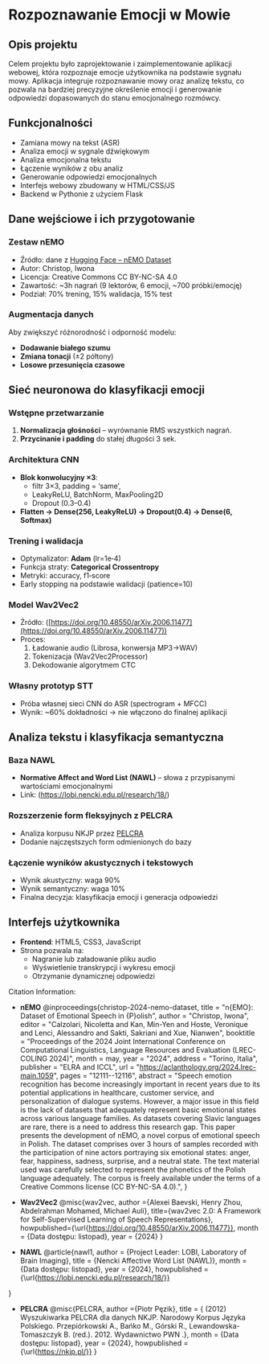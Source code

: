 # Rozpoznawanie Emocji w Mowie

## Opis projektu
Celem projektu było zaprojektowanie i zaimplementowanie aplikacji webowej, która rozpoznaje emocje użytkownika na podstawie sygnału mowy. 
Aplikacja integruje rozpoznawanie mowy oraz analizę tekstu, co pozwala na bardziej precyzyjne określenie emocji i generowanie odpowiedzi dopasowanych do stanu emocjonalnego rozmówcy.

## Funkcjonalności

- Zamiana mowy na tekst (ASR)
- Analiza emocji w sygnale dźwiękowym
- Analiza emocjonalna tekstu
- Łączenie wyników z obu analiz
- Generowanie odpowiedzi emocjonalnych
- Interfejs webowy zbudowany w HTML/CSS/JS
- Backend w Pythonie z użyciem Flask


## Dane wejściowe i ich przygotowanie

### Zestaw nEMO
- Źródło: dane z [Hugging Face – nEMO Dataset](https://huggingface.co/datasets/amu-cai/nEMO)
- Autor: Christop, Iwona
- Licencja: Creative Commons CC BY-NC-SA 4.0  
- Zawartość: ~3h nagrań (9 lektorów, 6 emocji, ~700 próbki/emocję)  
- Podział: 70% trening, 15% walidacja, 15% test

### Augmentacja danych
Aby zwiększyć różnorodność i odporność modelu:
- **Dodawanie białego szumu**  
- **Zmiana tonacji** (±2 półtony)  
- **Losowe przesunięcia czasowe**

## Sieć neuronowa do klasyfikacji emocji

### Wstępne przetwarzanie
1. **Normalizacja głośności** – wyrównanie RMS wszystkich nagrań.  
2. **Przycinanie i padding** do stałej długości 3 sek.  

### Architektura CNN
- **Blok konwolucyjny ×3**:  
  - filtr 3×3, padding = ‘same’,  
  - LeakyReLU, BatchNorm, MaxPooling2D  
  - Dropout (0.3–0.4)  
- **Flatten → Dense(256, LeakyReLU) → Dropout(0.4) → Dense(6, Softmax)**  

### Trening i walidacja
- Optymalizator: **Adam** (lr=1e‑4)  
- Funkcja straty: **Categorical Crossentropy**  
- Metryki: accuracy, f1‑score  
- Early stopping na podstawie walidacji (patience=10)

### Model Wav2Vec2

- Źródło: ([https://doi.org/10.48550/arXiv.2006.11477](https://doi.org/10.48550/arXiv.2006.11477))
- Proces:
  1. Ładowanie audio (Librosa, konwersja MP3→WAV)  
  2. Tokenizacja (Wav2Vec2Processor)  
  3. Dekodowanie algorytmem CTC  

### Własny prototyp STT
- Próba własnej sieci CNN do ASR (spectrogram + MFCC)  
- Wynik: ~60% dokładności → nie włączono do finalnej aplikacji  

## Analiza tekstu i klasyfikacja semantyczna

### Baza NAWL
- **Normative Affect and Word List (NAWL)** – słowa z przypisanymi wartościami emocjonalnymi  
- Link: (https://lobi.nencki.edu.pl/research/18/)
### Rozszerzenie form fleksyjnych z PELCRA
- Analiza korpusu NKJP przez [PELCRA](http://pelcra.pl/)  
- Dodanie najczęstszych form odmienionych do bazy  

### Łączenie wyników akustycznych i tekstowych
- Wynik akustyczny: waga 90%  
- Wynik semantyczny: waga 10%  
- Finalna decyzja: klasyfikacja emocji i generacja odpowiedzi

## Interfejs użytkownika
- **Frontend**: HTML5, CSS3, JavaScript  
- Strona pozwala na:  
  - Nagranie lub załadowanie pliku audio  
  - Wyświetlenie transkrypcji i wykresu emocji  
  - Otrzymanie dynamicznej odpowiedzi  





Citation Information:
- **nEMO**
@inproceedings{christop-2024-nemo-dataset,
    title = "n{EMO}: Dataset of Emotional Speech in {P}olish",
    author = "Christop, Iwona",
    editor = "Calzolari, Nicoletta  and
      Kan, Min-Yen  and
      Hoste, Veronique  and
      Lenci, Alessandro  and
      Sakti, Sakriani  and
      Xue, Nianwen",
    booktitle = "Proceedings of the 2024 Joint International Conference on Computational Linguistics, Language Resources and Evaluation (LREC-COLING 2024)",
    month = may,
    year = "2024",
    address = "Torino, Italia",
    publisher = "ELRA and ICCL",
    url = "https://aclanthology.org/2024.lrec-main.1059",
    pages = "12111--12116",
    abstract = "Speech emotion recognition has become increasingly important in recent years due to its potential applications in healthcare, customer service, and personalization of dialogue systems. However, a major issue in this field is the lack of datasets that adequately represent basic emotional states across various language families. As datasets covering Slavic languages are rare, there is a need to address this research gap. This paper presents the development of nEMO, a novel corpus of emotional speech in Polish. The dataset comprises over 3 hours of samples recorded with the participation of nine actors portraying six emotional states: anger, fear, happiness, sadness, surprise, and a neutral state. The text material used was carefully selected to represent the phonetics of the Polish language adequately. The corpus is freely available under the terms of a Creative Commons license (CC BY-NC-SA 4.0).",
}

- **Wav2Vec2**
@misc{wav2vec,
author ={Alexei Baevski, Henry Zhou, Abdelrahman Mohamed, Michael Auli},
  title={wav2vec 2.0: A Framework for Self-Supervised Learning of Speech Representations},
  howpublished={\url{https://doi.org/10.48550/arXiv.2006.11477}},
  month = {Data dostępu: listopad},
  year = {2024}
}

- **NAWL**
@article{nawl1, 
    author = {Project Leader: LOBI, Laboratory of Brain Imaging}, 
    title = {Nencki Affective Word List (NAWL)}, 
    month = {Data dostępu: listopad},
    year = {2024},
    howpublished = {\url{https://lobi.nencki.edu.pl/research/18/}}

}

- **PELCRA**
@misc{PELCRA,
author ={Piotr Pęzik},
title = 	 { (2012) Wyszukiwarka PELCRA dla danych NKJP. Narodowy Korpus Języka Polskiego. Przepiórkowski A., Bańko M., Górski R., Lewandowska-Tomaszczyk B. (red.). 2012. Wydawnictwo PWN .},
month = {Data dostępu: listopad},
year = {2024},
howpublished = {\url{https://nkjp.pl/}}
  }


